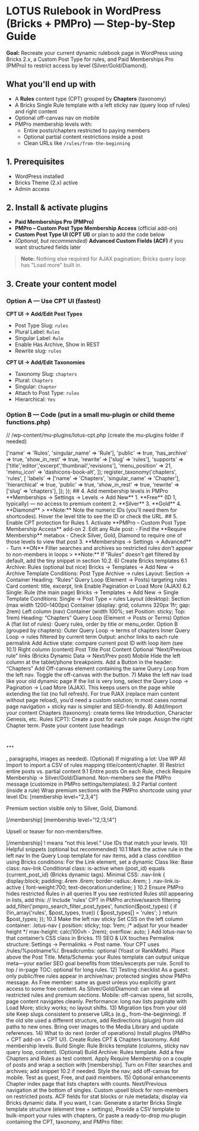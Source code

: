 # LOTUS Rulebook in WordPress (Bricks + PMPro) — Step-by-Step Guide

**Goal:** Recreate your current dynamic rulebook page in WordPress using Bricks 2.x, a Custom Post Type for rules, and Paid Memberships Pro (PMPro) to restrict access by level (Silver/Gold/Diamond).

## What you'll end up with

- A **Rules** content type (CPT) grouped by **Chapters** (taxonomy)
- A Bricks Single Rule template with a left sticky nav (query loop of rules) and right content
- Optional off-canvas nav on mobile
- PMPro membership levels with:
  - Entire posts/chapters restricted to paying members
  - Optional partial content restrictions inside a post
  - Clean URLs like `/rules/from-the-beginning`

## 1. Prerequisites

- WordPress installed
- Bricks Theme (2.x) active
- Admin access

## 2. Install & activate plugins

- **Paid Memberships Pro (PMPro)**
- **PMPro – Custom Post Type Membership Access** (official add-on)
- **Custom Post Type UI (CPT UI)** or plan to add the code below
- *(Optional, but recommended)* **Advanced Custom Fields (ACF)** if you want structured fields later

> **Note:** Nothing else required for AJAX pagination; Bricks query loop has "Load more" built in.

## 3. Create your content model

### Option A — Use CPT UI (fastest)

**CPT UI → Add/Edit Post Types**
- Post Type Slug: `rules`
- Plural Label: `Rules`
- Singular Label: `Rule`
- Enable Has Archive, Show in REST
- Rewrite slug: `rules`

**CPT UI → Add/Edit Taxonomies**
- Taxonomy Slug: `chapters`
- Plural: `Chapters`
- Singular: `Chapter`
- Attach to Post Type: `rules`
- Hierarchical: `Yes`

### Option B — Code (put in a small mu-plugin or child theme functions.php)
// /wp-content/mu-plugins/lotus-cpt.php (create the mu-plugins folder if needed)
<?php
/**
 * Plugin Name: LOTUS CPT
 */
add_action('init', function () {
    register_post_type('rules', [
        'labels' => ['name' => 'Rules', 'singular_name' => 'Rule'],
        'public' => true,
        'has_archive' => true,
        'show_in_rest' => true,
        'rewrite' => ['slug' => 'rules'],
        'supports' => ['title','editor','excerpt','thumbnail','revisions'],
        'menu_position' => 21,
        'menu_icon' => 'dashicons-book-alt',
    ]);

    register_taxonomy('chapters', 'rules', [
        'labels' => ['name' => 'Chapters', 'singular_name' => 'Chapter'],
        'hierarchical' => true,
        'public' => true,
        'show_in_rest' => true,
        'rewrite' => ['slug' => 'chapters'],
    ]);
});

## 4. Add membership levels in PMPro

**Memberships → Settings → Levels → Add New**

1. **Free** (ID 1, typically) — no access to premium content
2. **Silver**
3. **Gold**
4. **Diamond**

> **Note:** Note the numeric IDs (you'll need them for shortcodes). Hover the level title to see the ID or check the URL.

## 5. Enable CPT protection for Rules

1. Activate **PMPro – Custom Post Type Membership Access** add-on
2. Edit any Rule post:
   - Find the **Require Membership** metabox
   - Check Silver, Gold, Diamond to require one of those levels to view that post
3. **Memberships → Settings → Advanced**
   - Turn **ON** Filter searches and archives so restricted rules don't appear to non-members in loops

> **Note:** If "Rules" doesn't get filtered by default, add the tiny snippet in section 10.2.

6) Create Bricks templates
6.1 Archive: Rules (optional but nice)

Bricks → Templates → Add New → Archive

Template Conditions: Post Type Archive → rules

Layout:

Section → Container

Heading: “Rules”

Query Loop (Element → Posts) targeting rules

Card content: title, excerpt, link

Enable Pagination or Load More (AJAX)

6.2 Single: Rule (the main page)

Bricks → Templates → Add New → Single

Template Conditions: Single → Post Type = rules

Layout (desktop):

Section (max width 1200–1400px)

Container (display: grid; columns 320px 1fr; gap: 2rem)

Left column (nav)

Container (width 100%; set Position: sticky; Top: 1rem)

Heading: “Chapters”

Query Loop (Element → Posts or Terms)

Option A (flat list of rules): Query rules, order by title or menu_order.

Option B (grouped by chapters):

Outer Query Loop → terms of chapters

Inner Query Loop → rules filtered by current term

Output: anchor links to each rule permalink

Add Active state: compare current post ID with loop item (see 10.1)

Right column (content)

Post Title

Post Content

Optional “Next/Previous rule” links (Bricks Dynamic Data → Next/Prev post)

Mobile

Hide the left column at the tablet/phone breakpoints.

Add a Button in the header: “Chapters”

Add Off-canvas element containing the same Query Loop from the left nav.

Toggle the off-canvas with the button.

7) Make the left nav load like your old dynamic page

If the list is very long, select the Query Loop → Pagination → Load More (AJAX).

This keeps users on the page while extending the list (no full refresh).

For true PJAX (replace main content without page reload), you’d need a custom solution; in most cases normal page navigation + sticky nav is simpler and SEO-friendly.

8) Add/Import your content

Chapters (taxonomy): create terms like Introduction, Character Genesis, etc.

Rules (CPT):

Create a post for each rule page.

Assign the right Chapter term.

Paste your content (use headings <h2>…</h2>, paragraphs, images as needed).

(Optional) If migrating a lot:

Use WP All Import to import a CSV of rules mapping title/content/chapter.

9) Restrict entire posts vs. partial content
9.1 Entire posts

On each Rule, check Require Membership → Silver/Gold/Diamond.

Non-members see the PMPro message (customize in PMPro settings/templates).

9.2 Partial content (inside a rule)

Wrap premium sections with the PMPro shortcode using your level IDs:

[membership level="2,3,4"]
<p>Premium section visible only to Silver, Gold, Diamond.</p>
[/membership]

[membership level="!2,!3,!4"]
<p>Upsell or teaser for non-members/free.</p>
[/membership]


! means “not this level.”

Use IDs that match your levels.

10) Helpful snippets (optional but recommended)
10.1 Mark the active rule in the left nav

In the Query Loop template for nav items, add a class condition using Bricks conditions:

For the Link element, set a dynamic Class like:

Base class: nav-link

Conditional class: is-active when {post_id} equals {current_post_id} (Bricks dynamic tags).

Minimal CSS:

.nav-link { display:block; padding:.4rem .6rem; border-radius:.4rem; }
.nav-link.is-active { font-weight:700; text-decoration:underline; }

10.2 Ensure PMPro hides restricted Rules in all queries

If you see restricted Rules still appearing in lists, add this:

// Include 'rules' CPT in PMPro archive/search filtering
add_filter('pmpro_search_filter_post_types', function($post_types) {
    if (!in_array('rules', $post_types, true)) {
        $post_types[] = 'rules';
    }
    return $post_types;
});

10.3 Make the left nav sticky

Set CSS on the left column container:

.lotus-nav {
  position: sticky;
  top: 1rem;       /* adjust for your header height */
  max-height: calc(100vh - 2rem);
  overflow: auto;
}


Add lotus-nav to that container’s CSS class in Bricks.

11) SEO & UX touches

Permalink structure: Settings → Permalinks → Post name. Your CPT uses /rules/%postname%/.

Breadcrumbs: optional (Yoast or RankMath). Place above the Post Title.

Meta/Schema: your Rules template can output unique meta—your earlier SEO goal benefits from titles/excerpts per rule.

Scroll to top / in-page TOC: optional for long rules.

12) Testing checklist

As a guest: only public/free rules appear in archive/nav; protected singles show PMPro message.

As Free member: same as guest unless you explicitly grant access to some free content.

As Silver/Gold/Diamond: can view all restricted rules and premium sections.

Mobile: off-canvas opens, list scrolls, page content navigates cleanly.

Performance: long nav lists paginate with Load More; sticky works; no layout shifts.

13) Migration tips from your old site

Keep slugs consistent to preserve URLs (e.g., from-the-beginning).

If the old site used a different structure, add Redirections (plugin) from old paths to new ones.

Bring over images to the Media Library and update references.

14) What to do next (order of operations)

Install plugins (PMPro + CPT add-on + CPT UI).

Create Rules CPT & Chapters taxonomy.

Add membership levels.

Build Single: Rule Bricks template (columns, sticky nav query loop, content).

(Optional) Build Archive: Rules template.

Add a few Chapters and Rules as test content.

Apply Require Membership on a couple of posts and wrap a section with [membership].

Turn on Filter searches and archives; add snippet 10.2 if needed.

Style the nav; add off-canvas for mobile.

Test as guest, Free, and paid members.

15) Optional enhancements

Chapter index page that lists chapters with counts.

Next/Previous navigation at the bottom of singles.

Custom upsell block for non-members on restricted posts.

ACF fields for stat blocks or rule metadata; display via Bricks dynamic data.

If you want, I can:

Generate a starter Bricks Single template structure (element tree + settings),

Provide a CSV template to bulk-import your rules with chapters,

Or paste a ready-to-drop mu-plugin containing the CPT, taxonomy, and PMPro filter.